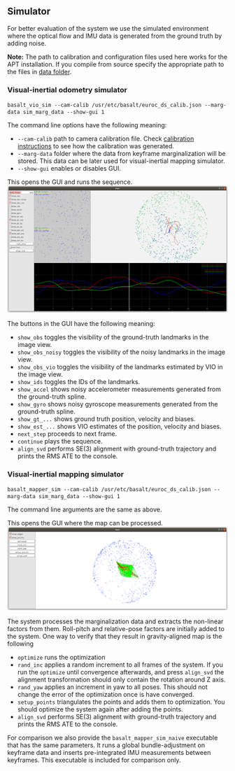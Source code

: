 ## Simulator

For better evaluation of the system we use the simulated environment where the optical flow and IMU data is generated from the ground truth by adding noise.

**Note:** The path to calibration and configuration files used here works for the APT installation. If you compile from source specify the appropriate path to the files in [data folder](/data/).


### Visual-inertial odometry simulator
```
basalt_vio_sim --cam-calib /usr/etc/basalt/euroc_ds_calib.json --marg-data sim_marg_data --show-gui 1 
```

The command line options have the following meaning:
* `--cam-calib` path to camera calibration file. Check [calibration instructions](doc/Calibration.md) to see how the calibration was generated.
* `--marg-data` folder where the data from keyframe marginalization will be stored. This data can be later used for visual-inertial mapping simulator.
* `--show-gui` enables or disables GUI.

This opens the GUI and runs the sequence.
![SIM_VIO](/doc/img/SIM_VIO.png)

The buttons in the GUI have the following meaning:
* `show_obs` toggles the visibility of the ground-truth landmarks in the image view.
* `show_obs_noisy` toggles the visibility of the noisy landmarks in the image view.
* `show_obs_vio` toggles the visibility of the landmarks estimated by VIO in the image view.
* `show_ids` toggles the IDs of the landmarks.
* `show_accel` shows noisy accelerometer measurements generated from the ground-truth spline.
* `show_gyro` shows noisy gyroscope measurements generated from the ground-truth spline.
* `show_gt_...` shows ground truth position, velocity and biases.
* `show_est_...` shows VIO estimates of the position, velocity and biases.
* `next_step` proceeds to next frame.
* `continue` plays the sequence.
* `align_svd` performs SE(3) alignment with ground-truth trajectory and prints the RMS ATE to the console.


### Visual-inertial mapping simulator
```
basalt_mapper_sim --cam-calib /usr/etc/basalt/euroc_ds_calib.json --marg-data sim_marg_data --show-gui 1
```
The command line arguments are the same as above.

This opens the GUI where the map can be processed.
![SIM_MAPPER](/doc/img/SIM_MAPPER.png)

The system processes the marginalization data and extracts the non-linear factors from them. Roll-pitch and relative-pose factors are initially added to the system. One way to verify that they result in gravity-aligned map is the following
* `optimize` runs the optimization
* `rand_inc` applies a random increment to all frames of the system. If you run the `optimize` until convergence afterwards, and press `align_svd` the alignment transformation should only contain the rotation around Z axis.
* `rand_yaw` applies an increment in yaw to all poses. This should not change the error of the optimization once is have converged.
* `setup_points` triangulates the points and adds them to optimization. You should optimize the system again after adding the points.
* `align_svd` performs SE(3) alignment with ground-truth trajectory and prints the RMS ATE to the console.

For comparison we also provide the `basalt_mapper_sim_naive` executable that has the same parameters. It runs a global bundle-adjustment on keyframe data and inserts pre-integrated IMU measurements between keyframes. This executable is included for comparison only.